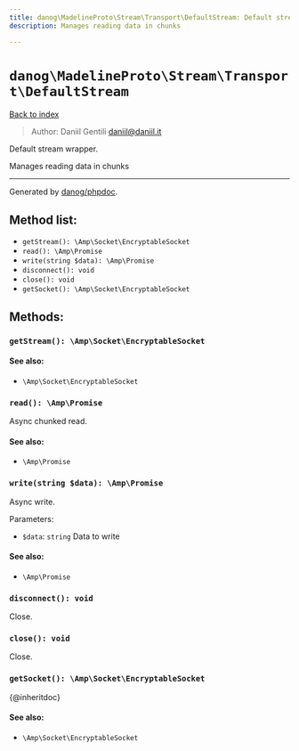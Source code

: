 ```yaml
---
title: danog\MadelineProto\Stream\Transport\DefaultStream: Default stream wrapper.
description: Manages reading data in chunks

---
```

# `danog\MadelineProto\Stream\Transport\DefaultStream`
[Back to index](../../../../index.md)

> Author: Daniil Gentili <daniil@daniil.it>  
  

Default stream wrapper.  

Manages reading data in chunks


---
Generated by [danog/phpdoc](https://phpdoc.daniil.it).  
## Method list:
* `getStream(): \Amp\Socket\EncryptableSocket`
* `read(): \Amp\Promise`
* `write(string $data): \Amp\Promise`
* `disconnect(): void`
* `close(): void`
* `getSocket(): \Amp\Socket\EncryptableSocket`

## Methods:
### `getStream(): \Amp\Socket\EncryptableSocket`




#### See also: 
* `\Amp\Socket\EncryptableSocket`




### `read(): \Amp\Promise`

Async chunked read.


#### See also: 
* `\Amp\Promise`




### `write(string $data): \Amp\Promise`

Async write.


Parameters:
* `$data`: `string` Data to write  


#### See also: 
* `\Amp\Promise`




### `disconnect(): void`

Close.



### `close(): void`

Close.



### `getSocket(): \Amp\Socket\EncryptableSocket`

{@inheritdoc}


#### See also: 
* `\Amp\Socket\EncryptableSocket`




